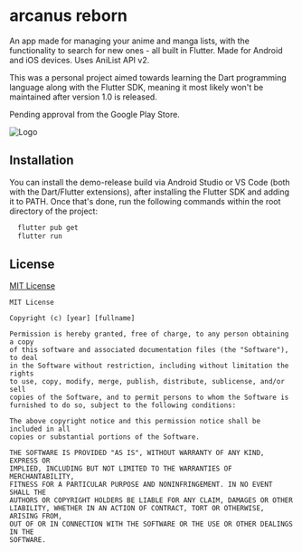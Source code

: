 
# arcanus reborn

An app made for managing your anime and manga lists, with the functionality to search for new ones - all built in Flutter. Made for Android and iOS devices. Uses AniList API v2.

This was a personal project aimed towards learning the Dart programming language along with the Flutter SDK, meaning it most likely won't be maintained after version 1.0 is released.

Pending approval from the Google Play Store.


![Logo](https://b.catgirlsare.sexy/LNVHn2VGZZD_.png)


## Installation

You can install the demo-release build via Android Studio or VS Code (both with the Dart/Flutter extensions), after installing the Flutter SDK and adding it to PATH. Once that's done, run the following commands within the root directory of the project:

```bash
  flutter pub get
  flutter run
```
    
## License

[MIT License](https://choosealicense.com/licenses/mit/)
```
MIT License

Copyright (c) [year] [fullname]

Permission is hereby granted, free of charge, to any person obtaining a copy
of this software and associated documentation files (the "Software"), to deal
in the Software without restriction, including without limitation the rights
to use, copy, modify, merge, publish, distribute, sublicense, and/or sell
copies of the Software, and to permit persons to whom the Software is
furnished to do so, subject to the following conditions:

The above copyright notice and this permission notice shall be included in all
copies or substantial portions of the Software.

THE SOFTWARE IS PROVIDED "AS IS", WITHOUT WARRANTY OF ANY KIND, EXPRESS OR
IMPLIED, INCLUDING BUT NOT LIMITED TO THE WARRANTIES OF MERCHANTABILITY,
FITNESS FOR A PARTICULAR PURPOSE AND NONINFRINGEMENT. IN NO EVENT SHALL THE
AUTHORS OR COPYRIGHT HOLDERS BE LIABLE FOR ANY CLAIM, DAMAGES OR OTHER
LIABILITY, WHETHER IN AN ACTION OF CONTRACT, TORT OR OTHERWISE, ARISING FROM,
OUT OF OR IN CONNECTION WITH THE SOFTWARE OR THE USE OR OTHER DEALINGS IN THE
SOFTWARE.
```

